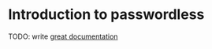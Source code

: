 # Introduction to passwordless

TODO: write [great documentation](http://jacobian.org/writing/what-to-write/)
